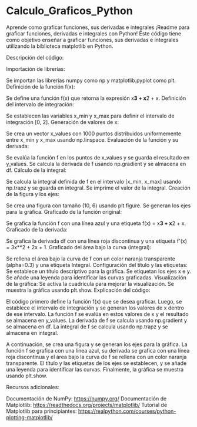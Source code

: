 # Calculo_Graficos_Python
Aprende como graficar funciones, sus derivadas e integrales
¡Readme para graficar funciones, derivadas e integrales con Python!
Este código tiene como objetivo enseñar a graficar funciones, sus derivadas e integrales utilizando la biblioteca matplotlib en Python.

Descripción del código:

Importación de librerías:

Se importan las librerías numpy como np y matplotlib.pyplot como plt.
Definición de la función f(x):

Se define una función f(x) que retorna la expresión x**3 + x**2 + x.
Definición del intervalo de integración:

Se establecen las variables x_min y x_max para definir el intervalo de integración [0, 2].
Generación de valores de x:

Se crea un vector x_values con 1000 puntos distribuidos uniformemente entre x_min y x_max usando np.linspace.
Evaluación de la función y su derivada:

Se evalúa la función f en los puntos de x_values y se guarda el resultado en y_values.
Se calcula la derivada de f usando np.gradient y se almacena en df.
Cálculo de la integral:

Se calcula la integral definida de f en el intervalo [x_min, x_max] usando np.trapz y se guarda en integral.
Se imprime el valor de la integral.
Creación de la figura y los ejes:

Se crea una figura con tamaño (10, 6) usando plt.figure.
Se generan los ejes para la gráfica.
Graficado de la función original:

Se grafica la función f con una línea azul y una etiqueta f(x) = x**3 + x**2 + x.
Graficado de la derivada:

Se grafica la derivada df con una línea roja discontinua y una etiqueta f'(x) = 3x**2 + 2x + 1.
Graficado del área bajo la curva (integral):

Se rellena el área bajo la curva de f con un color naranja transparente (alpha=0.3) y una etiqueta Integral.
Configuración del título y las etiquetas:
Se establece un título descriptivo para la gráfica.
Se etiquetan los ejes x e y.
Se añade una leyenda para identificar las curvas graficadas.
Visualización de la gráfica:
Se activa la cuadrícula para mejorar la visualización.
Se muestra la gráfica usando plt.show.
Explicación del código:

El código primero define la función f(x) que se desea graficar. Luego, se establece el intervalo de integración y se generan los valores de x dentro de ese intervalo. La función f se evalúa en estos valores de x y el resultado se almacena en y_values. La derivada de f se calcula usando np.gradient y se almacena en df. La integral de f se calcula usando np.trapz y se almacena en integral.

A continuación, se crea una figura y se generan los ejes para la gráfica. La función f se grafica con una línea azul, su derivada se grafica con una línea roja discontinua y el área bajo la curva de f se rellena con un color naranja transparente. El título y las etiquetas de los ejes se establecen, y se añade una leyenda para identificar las curvas. Finalmente, la gráfica se muestra usando plt.show.

Recursos adicionales:

Documentación de NumPy: https://numpy.org/
Documentación de Matplotlib: https://readthedocs.org/projects/matplotlib/
Tutorial de Matplotlib para principiantes: https://realpython.com/courses/python-plotting-matplotlib/
